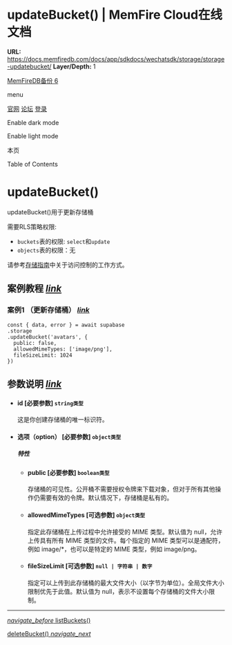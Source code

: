 # updateBucket() | MemFire Cloud在线文档

**URL:** https://docs.memfiredb.com/docs/app/sdkdocs/wechatsdk/storage/storage-updatebucket/
**Layer/Depth:** 1

[MemFireDB备份 6](/)

menu

[官网](https://memfiredb.com/)
[论坛](https://community.memfiredb.com/)
[登录](https://cloud.memfiredb.com/auth/login)

Enable dark mode

Enable light mode

本页

Table of Contents

# updateBucket()

updateBucket()用于更新存储桶

需要RLS策略权限:

* `buckets`表的权限: `select`和`update`
* `objects`表的权限：无

请参考[存储指南](/docs/app/development_guide/storage/storage/#access-control)中关于访问控制的工作方式。

## 案例教程 [*link*](#%e6%a1%88%e4%be%8b%e6%95%99%e7%a8%8b)

### 案例1 （更新存储桶） [*link*](#%e6%a1%88%e4%be%8b1-%e6%9b%b4%e6%96%b0%e5%ad%98%e5%82%a8%e6%a1%b6)

```
const { data, error } = await supabase
.storage
.updateBucket('avatars', {
  public: false,
  allowedMimeTypes: ['image/png'],
  fileSizeLimit: 1024
})
```

## 参数说明 [*link*](#%e5%8f%82%e6%95%b0%e8%af%b4%e6%98%8e)

* #### id [必要参数] `string类型`

  这是你创建存储桶的唯一标识符。
* #### 选项（option） [必要参数] `object类型`

  ##### 特性

  + #### public [必要参数] `boolean类型`

    存储桶的可见性。公开桶不需要授权令牌来下载对象，但对于所有其他操作仍需要有效的令牌。默认情况下，存储桶是私有的。
  + #### allowedMimeTypes [可选参数] `object类型`

    指定此存储桶在上传过程中允许接受的 MIME 类型。默认值为 null，允许上传具有所有 MIME 类型的文件。每个指定的 MIME 类型可以是通配符，例如 image/\*，也可以是特定的 MIME 类型，例如 image/png。
  + #### fileSizeLimit [可选参数] `null | 字符串 | 数字`

    指定可以上传到此存储桶的最大文件大小（以字节为单位）。全局文件大小限制优先于此值。默认值为 null，表示不设置每个存储桶的文件大小限制。

---

[*navigate\_before* listBuckets()](/docs/app/sdkdocs/wechatsdk/storage/storage-listbuckets/)

[deleteBucket() *navigate\_next*](/docs/app/sdkdocs/wechatsdk/storage/storage-deletebucket/)